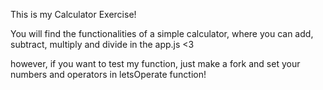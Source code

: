 This is my Calculator Exercise! 

You will find the functionalities of a simple calculator, where you can add, subtract, multiply and divide in the app.js <3 

however, if you want to test my function, just make a fork and set your numbers and operators in letsOperate function!

